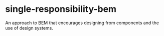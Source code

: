 single-responsibility-bem
=========================

An approach to BEM that encourages designing from components and the use of design systems.
